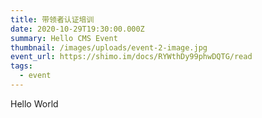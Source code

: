 ```yaml
---
title: 带领者认证培训
date: 2020-10-29T19:30:00.000Z
summary: Hello CMS Event
thumbnail: /images/uploads/event-2-image.jpg
event_url: https://shimo.im/docs/RYWthDy99phwDQTG/read
tags:
  - event
---
```


Hello World